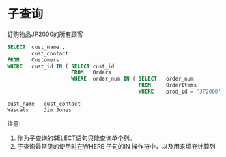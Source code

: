 # 子查询

订购物品JP2000的所有顾客

```sql
SELECT  cust_name ,
        cust_contact
FROM    Customers
WHERE   cust_id IN ( SELECT cust_id
                     FROM   Orders
                     WHERE  order_num IN ( SELECT   order_num
                                           FROM     OrderItems
                                           WHERE    prod_id = 'JP2000' ) );
```

```
cust_name	cust_contact
Wascals   	Jim Jones          
```

注意:
1. 作为子查询的SELECT语句只能查询单个列。
1. 子查询最常见的使用时在WHERE 子句的IN 操作符中，以及用来填充计算列